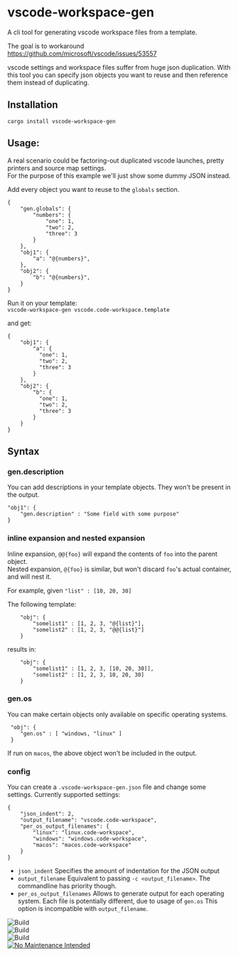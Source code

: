# vscode-workspace-gen

A cli tool for generating vscode workspace files from a template.<br>

The goal is to workaround https://github.com/microsoft/vscode/issues/53557 

vscode settings and workspace files suffer from huge json duplication. With this tool you can
specify json objects you want to reuse and then reference them instead of duplicating.

## Installation

`cargo install vscode-workspace-gen`

## Usage:

A real scenario could be factoring-out duplicated vscode launches, pretty printers and source map settings.<br>
For the purpose of this example we'll just show some dummy JSON instead.

Add every object you want to reuse to the `globals` section.

```
{
    "gen.globals": {
        "numbers": {
            "one": 1,
            "two": 2,
            "three": 3
        }
    },
    "obj1": {
        "a": "@{numbers}",
    },
    "obj2": {
        "b": "@{numbers}",
    }
}
```

Run it on your template:<br>
`vscode-workspace-gen vscode.code-workspace.template`

and get:

```
{
    "obj1": {
        "a": {
          "one": 1,
          "two": 2,
          "three": 3
        }
    },
    "obj2": {
        "b": {
          "one": 1,
          "two": 2,
          "three": 3
        }
    }
}
```


## Syntax

### gen.description

You can add descriptions in your template objects. They won't be present in the output.


```
"obj1": {
    "gen.description" : "Some field with some purpose"
}
```

### inline expansion and nested expansion

Inline expansion, `@@{foo}` will expand the contents of `foo` into the parent object.<br>
Nested expansion, `@{foo}` is similar, but won't discard `foo`'s actual container, and will nest it.

For example, given `"list" : [10, 20, 30]`

The following template:

```
    "obj": {
        "somelist1" : [1, 2, 3, "@{list}"],
        "somelist2" : [1, 2, 3, "@@{list}"]
    }
```

results in:
```
    "obj": {
        "somelist1" : [1, 2, 3, [10, 20, 30]],
        "somelist2" : [1, 2, 3, 10, 20, 30]
    }
```

### gen.os

You can make certain objects only available on specific operating systems.
```
 "obj": {
    "gen.os" : [ "windows, "linux" ]
 }
 ```

If run on `macos`, the above object won't be included in the output.

### config

You can create a `.vscode-workspace-gen.json` file and change some settings.
Currently supported settings:

```
{
    "json_indent": 2,
    "output_filename": "vscode.code-workspace",
    "per_os_output_filenames": {
        "linux": "linux.code-workspace",
        "windows": "windows.code-workspace",
        "macos": "macos.code-workspace"
    }
}
```
- `json_indent` Specifies the amount of indentation for the JSON output
- `output_filename` Equivalent to passing `-c <output_filename>`. The commandline has priority though.
- `per_os_output_filenames` Allows to generate output for each operating system. Each file is potentially different, due to usage of `gen.os`
This option is incompatible with `output_filename`.


![Build](https://github.com/iamsergio/vscode-workspace-gen/actions/workflows/tests.yml/badge.svg)</br>
![Build](https://github.com/iamsergio/vscode-workspace-gen/actions/workflows/sanitizers.yml/badge.svg)</br>
![Build](https://github.com/iamsergio/vscode-workspace-gen/actions/workflows/lints.yml/badge.svg)
</br>
[![No Maintenance Intended](http://unmaintained.tech/badge.svg)](http://unmaintained.tech/)
